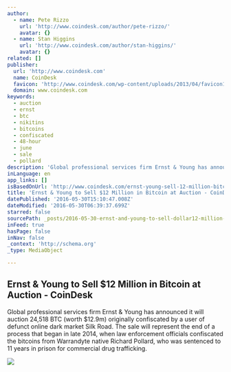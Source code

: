 ```yaml
---
author:
  - name: Pete Rizzo
    url: 'http://www.coindesk.com/author/pete-rizzo/'
    avatar: {}
  - name: Stan Higgins
    url: 'http://www.coindesk.com/author/stan-higgins/'
    avatar: {}
related: []
publisher:
  url: 'http://www.coindesk.com'
  name: CoinDesk
  favicon: 'http://www.coindesk.com/wp-content/uploads/2013/04/favicon1.ico?7fca2f'
  domain: www.coindesk.com
keywords:
  - auction
  - ernst
  - btc
  - nikitins
  - bitcoins
  - confiscated
  - 48-hour
  - june
  - sale
  - pollard
description: 'Global professional services firm Ernst & Young has announced it will auction 24,518 BTC (worth $12.9m) originally confiscated by a user of defunct online dark market Silk Road. The sale will represent the end of a process that began in late 2014, when law enforcement officials confiscated the bitcoins from Warrandyte native Richard Pollard, who was sentenced to 11 years in prison for commercial drug trafficking.'
inLanguage: en
app_links: []
isBasedOnUrl: 'http://www.coindesk.com/ernst-young-sell-12-million-bitcoin-auction/'
title: 'Ernst & Young to Sell $12 Million in Bitcoin at Auction - CoinDesk'
datePublished: '2016-05-30T15:10:47.008Z'
dateModified: '2016-05-30T06:39:37.699Z'
starred: false
sourcePath: _posts/2016-05-30-ernst-and-young-to-sell-dollar12-million-in-bitcoin-at-auction-co.md
inFeed: true
hasPage: false
inNav: false
_context: 'http://schema.org'
_type: MediaObject

---
```

<article style=""><h1>Ernst &amp; Young to Sell $12 Million in Bitcoin at Auction - CoinDesk</h1><p>Global professional services firm Ernst &amp; Young has announced it will auction 24,518 BTC (worth $12.9m) originally confiscated by a user of defunct online dark market Silk Road. The sale will represent the end of a process that began in late 2014, when law enforcement officials confiscated the bitcoins from Warrandyte native Richard Pollard, who was sentenced to 11 years in prison for commercial drug trafficking.</p><img src="http://media.coindesk.com/2014/11/shutterstock_200353580-e1464589053441.jpg" /></article>